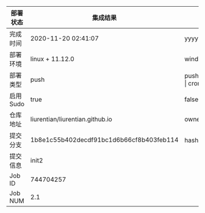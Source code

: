 部署状态 | 集成结果 | 参考值
---|---|---
完成时间 | 2020-11-20 02:41:07 | yyyy-mm-dd hh:mm:ss
部署环境 | linux + 11.12.0 | window \| linux + stable
部署类型 | push | push \| pull_request \| api \| cron
启用Sudo | true | false \| true
仓库地址 | liurentian/liurentian.github.io | owner_name/repo_name
提交分支 | 1b8e1c55b402decdf91bc1d6b66cf8b403feb114 | hash 16位
提交信息 | init2 |
Job ID   | 744704257 |
Job NUM  | 2.1 |
